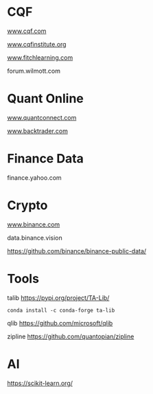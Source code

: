 # CQF

www.cqf.com

www.cqfinstitute.org

www.fitchlearning.com

forum.wilmott.com


# Quant Online

www.quantconnect.com

www.backtrader.com

# Finance Data

finance.yahoo.com


# Crypto

www.binance.com

data.binance.vision

https://github.com/binance/binance-public-data/

# Tools

talib       https://pypi.org/project/TA-Lib/

```
conda install -c conda-forge ta-lib
```


qlib        https://github.com/microsoft/qlib

zipline     https://github.com/quantopian/zipline

# AI

https://scikit-learn.org/